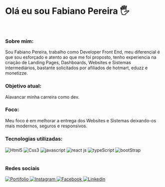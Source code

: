 <h1>Olá eu sou Fabiano Pereira 🖐️</h1>
<br/>
<h3>Sobre mim:</h3>
<p>Sou Fabiano Pereira, trabalho como Developer Front End, meu diferencial é que sou esforçado e atento ao que me foi proposto, tenho experiencia na criação de Landing Pages, Dashboards, Websites e Sistemas intermediários, bastante solicitados por afiliados de hotmart, eduzz e monetizze.</p>

<h3>Objetivo atual:</h3>
<p>Alavancar minha carreira como dev.</p>

<h3>Foco:</h3>
<p>Meu foco é em melhorar a entrega dos Websites e Sistemas deixando-os mais modernos, seguros e responsivos.</p>

<h3>Tecnologias utilizadas:</h3>
<div>
  <img href="#" align="center" alt="Html5" src="https://img.shields.io/badge/HTML5-E34F26?style=for-the-badge&logo=html5&logoColor=white">
  <img align="center" alt="Css3" src="https://img.shields.io/badge/CSS3-1572B6?style=for-the-badge&logo=css3&logoColor=white">
  <img align="center" alt="javascript" src="https://img.shields.io/badge/JavaScript-323330?style=for-the-badge&logo=javascript&logoColor=F7DF1E">
  <img align="center" alt="react js" src="https://img.shields.io/badge/React-20232A?style=for-the-badge&logo=react&logoColor=61DAFB">
  <img align="center" alt="typeScript" src="https://img.shields.io/badge/TypeScript-007ACC?style=for-the-badge&logo=typescript&logoColor=white">
  <img align="center" alt="bootStrap" src="https://img.shields.io/badge/Bootstrap-563D7C?style=for-the-badge&logo=bootstrap&logoColor=white">
</div>
<br/>
<h3>Redes sociais</h3>
<a href="https://portifolio-fabianopereiraone.vercel.app/" target="_blank"> <img alt="Portifolio" src="https://img.shields.io/badge/Blogger-FF5722?style=for-the-badge&logo=blogger&logoColor=white"/> </a>
<a href="https://www.instagram.com/fabiano_pereira.s/" target="_blank"> <img alt="Instagram" src="https://img.shields.io/badge/Instagram-E4405F?style=for-the-badge&logo=instagram&logoColor=white"/> </a>
<a href="https://www.facebook.com/people/Fabiano-Pereira/100054599546816/" target="_blank"> <img alt="Facebook" src="https://img.shields.io/badge/Facebook-1877F2?style=for-the-badge&logo=facebook&logoColor=white"/> </a>
<a href="https://www.linkedin.com/in/fabiano-pereireira-one/" target="_blank"> <img alt="Linkedin" src="https://img.shields.io/badge/LinkedIn-0077B5?style=for-the-badge&logo=linkedin&logoColor=white"/> </a>

